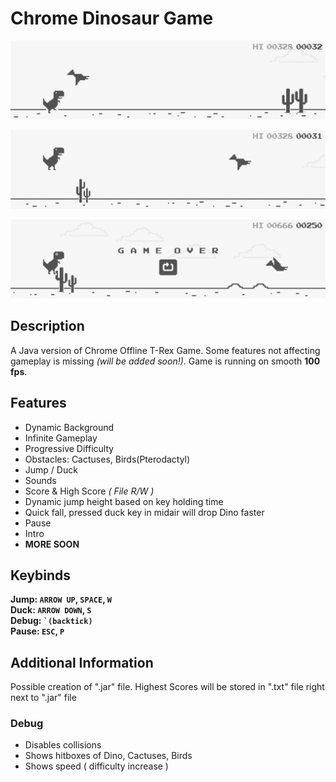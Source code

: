 # Chrome Dinosaur Game
![in-game-screenshot-1](screenshots/screenshot-1.png)

![in-game-screenshot-2](screenshots/screenshot-2.png)

![in-game-screenshot-3](screenshots/screenshot-3.png)

## Description
A Java version of Chrome Offline T-Rex Game. Some features not affecting gameplay is missing _(will be added soon!)_. Game is running on smooth **100 fps**.

## Features
  - Dynamic Background
  - Infinite Gameplay
  - Progressive Difficulty
  - Obstacles: Cactuses, Birds(Pterodactyl)
  - Jump / Duck
  - Sounds
  - Score & High Score _( File R/W )_
  - Dynamic jump height based on key holding time
  - Quick fall, pressed duck key in midair will drop Dino faster
  - Pause
  - Intro
  - **MORE SOON**

## Keybinds
**Jump: `ARROW UP`, `SPACE`, `W`** <br/>
**Duck: `ARROW DOWN`, `S`** <br/>
**Debug: <code>\`(backtick)</code>** <br/>
**Pause: `ESC`, `P`**

## Additional Information
Possible creation of ".jar" file. Highest Scores will be stored in ".txt" file right next to ".jar" file

### Debug
  - Disables collisions
  - Shows hitboxes of Dino, Cactuses, Birds
  - Shows speed ( difficulty increase )
